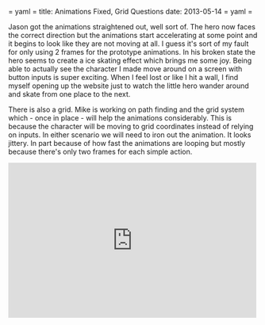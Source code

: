 = yaml =
title: Animations Fixed, Grid Questions
date: 2013-05-14
= yaml =

Jason got the animations straightened out, well sort of. The hero now faces the correct direction but the animations start accelerating at some point and it begins to look like they are not moving at all. I guess it's sort of my fault for only using 2 frames for the prototype animations. In his broken state the hero seems to create a ice skating effect which brings me some joy. Being able to actually see the character I made move around on a screen with button inputs is super exciting. When I feel lost or like I hit a wall, I find myself opening up the website just to watch the little hero wander around and skate from one place to the next.

There is also a grid. Mike is working on path finding and the grid system which - once in place - will help the animations considerably. This is because the character will be moving to grid coordinates instead of relying on inputs. In either scenario we will need to iron out the animation. It looks jittery. In part because of how fast the animations are looping but mostly because there's only two frames for each simple action.

<iframe src="http://player.vimeo.com/video/66438374" width="500" height="313" frameborder="0" webkitAllowFullScreen mozallowfullscreen allowFullScreen></iframe>